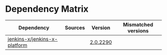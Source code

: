 # Dependency Matrix

Dependency | Sources | Version | Mismatched versions
---------- | ------- | ------- | -------------------
[jenkins-x/jenkins-x-platform](https://github.com/jenkins-x/jenkins-x-platform) |  | [2.0.2290](https://github.com/jenkins-x/jenkins-x-platform/releases/tag/v2.0.2290) | 
